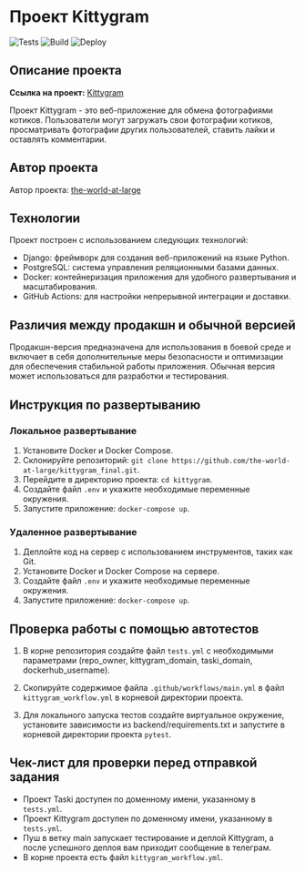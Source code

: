 # Проект Kittygram

![Tests](https://img.shields.io/github/workflow/status/the-world-at-large/kittygram_final/tests)
![Build](https://img.shields.io/github/workflow/status/the-world-at-large/kittygram_final/build_and_push_to_docker_hub)
![Deploy](https://img.shields.io/github/workflow/status/the-world-at-large/kittygram_final/deploy)

## Описание проекта

**Ссылка на проект:** [Kittygram](https://kittttygrammm.hopto.org)

Проект Kittygram - это веб-приложение для обмена фотографиями котиков. Пользователи могут загружать свои фотографии котиков, просматривать фотографии других пользователей, ставить лайки и оставлять комментарии.

## Автор проекта

Автор проекта: [the-world-at-large](https://github.com/the-world-at-large)

## Технологии

Проект построен с использованием следующих технологий:

- Django: фреймворк для создания веб-приложений на языке Python.
- PostgreSQL: система управления реляционными базами данных.
- Docker: контейнеризация приложения для удобного развертывания и масштабирования.
- GitHub Actions: для настройки непрерывной интеграции и доставки.

## Различия между продакшн и обычной версией

Продакшн-версия предназначена для использования в боевой среде и включает в себя дополнительные меры безопасности и оптимизации для обеспечения стабильной работы приложения. Обычная версия может использоваться для разработки и тестирования.

## Инструкция по развертыванию

### Локальное развертывание

1. Установите Docker и Docker Compose.
2. Склонируйте репозиторий: `git clone https://github.com/the-world-at-large/kittygram_final.git`.
3. Перейдите в директорию проекта: `cd kittygram`.
4. Создайте файл `.env` и укажите необходимые переменные окружения.
5. Запустите приложение: `docker-compose up`.

### Удаленное развертывание

1. Деплойте код на сервер с использованием инструментов, таких как Git.
2. Установите Docker и Docker Compose на сервере.
3. Создайте файл `.env` и укажите необходимые переменные окружения.
4. Запустите приложение: `docker-compose up`.

## Проверка работы с помощью автотестов

1. В корне репозитория создайте файл `tests.yml` с необходимыми параметрами (repo_owner, kittygram_domain, taski_domain, dockerhub_username).
2. Скопируйте содержимое файла `.github/workflows/main.yml` в файл `kittygram_workflow.yml` в корневой директории проекта.

3. Для локального запуска тестов создайте виртуальное окружение, установите зависимости из backend/requirements.txt и запустите в корневой директории проекта `pytest`.

## Чек-лист для проверки перед отправкой задания

- Проект Taski доступен по доменному имени, указанному в `tests.yml`.
- Проект Kittygram доступен по доменному имени, указанному в `tests.yml`.
- Пуш в ветку main запускает тестирование и деплой Kittygram, а после успешного деплоя вам приходит сообщение в телеграм.
- В корне проекта есть файл `kittygram_workflow.yml`.
